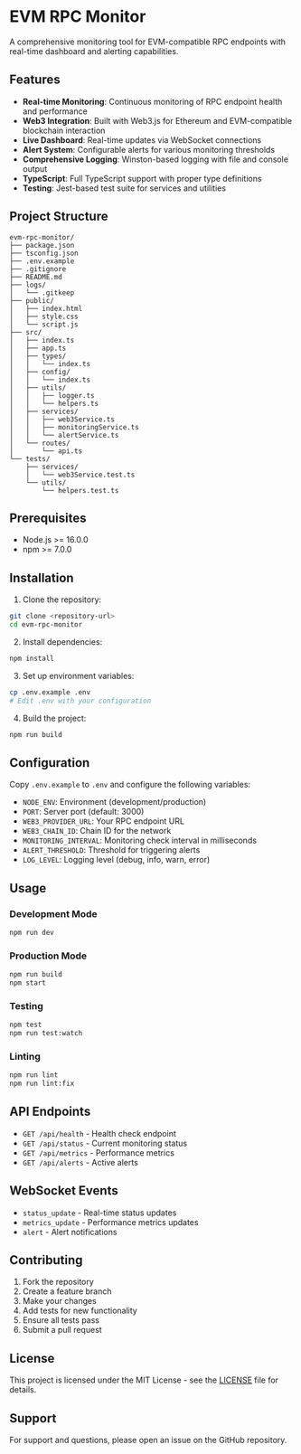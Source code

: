 # EVM RPC Monitor

A comprehensive monitoring tool for EVM-compatible RPC endpoints with real-time dashboard and alerting capabilities.

## Features

- **Real-time Monitoring**: Continuous monitoring of RPC endpoint health and performance
- **Web3 Integration**: Built with Web3.js for Ethereum and EVM-compatible blockchain interaction
- **Live Dashboard**: Real-time updates via WebSocket connections
- **Alert System**: Configurable alerts for various monitoring thresholds
- **Comprehensive Logging**: Winston-based logging with file and console output
- **TypeScript**: Full TypeScript support with proper type definitions
- **Testing**: Jest-based test suite for services and utilities

## Project Structure

```
evm-rpc-monitor/
├── package.json
├── tsconfig.json
├── .env.example
├── .gitignore
├── README.md
├── logs/
│   └── .gitkeep
├── public/
│   ├── index.html
│   ├── style.css
│   └── script.js
├── src/
│   ├── index.ts
│   ├── app.ts
│   ├── types/
│   │   └── index.ts
│   ├── config/
│   │   └── index.ts
│   ├── utils/
│   │   ├── logger.ts
│   │   └── helpers.ts
│   ├── services/
│   │   ├── web3Service.ts
│   │   ├── monitoringService.ts
│   │   └── alertService.ts
│   └── routes/
│       └── api.ts
└── tests/
    ├── services/
    │   └── web3Service.test.ts
    └── utils/
        └── helpers.test.ts
```

## Prerequisites

- Node.js >= 16.0.0
- npm >= 7.0.0

## Installation

1. Clone the repository:
```bash
git clone <repository-url>
cd evm-rpc-monitor
```

2. Install dependencies:
```bash
npm install
```

3. Set up environment variables:
```bash
cp .env.example .env
# Edit .env with your configuration
```

4. Build the project:
```bash
npm run build
```

## Configuration

Copy `.env.example` to `.env` and configure the following variables:

- `NODE_ENV`: Environment (development/production)
- `PORT`: Server port (default: 3000)
- `WEB3_PROVIDER_URL`: Your RPC endpoint URL
- `WEB3_CHAIN_ID`: Chain ID for the network
- `MONITORING_INTERVAL`: Monitoring check interval in milliseconds
- `ALERT_THRESHOLD`: Threshold for triggering alerts
- `LOG_LEVEL`: Logging level (debug, info, warn, error)

## Usage

### Development Mode
```bash
npm run dev
```

### Production Mode
```bash
npm run build
npm start
```

### Testing
```bash
npm test
npm run test:watch
```

### Linting
```bash
npm run lint
npm run lint:fix
```

## API Endpoints

- `GET /api/health` - Health check endpoint
- `GET /api/status` - Current monitoring status
- `GET /api/metrics` - Performance metrics
- `GET /api/alerts` - Active alerts

## WebSocket Events

- `status_update` - Real-time status updates
- `metrics_update` - Performance metrics updates
- `alert` - Alert notifications

## Contributing

1. Fork the repository
2. Create a feature branch
3. Make your changes
4. Add tests for new functionality
5. Ensure all tests pass
6. Submit a pull request

## License

This project is licensed under the MIT License - see the [LICENSE](LICENSE) file for details.

## Support

For support and questions, please open an issue on the GitHub repository.